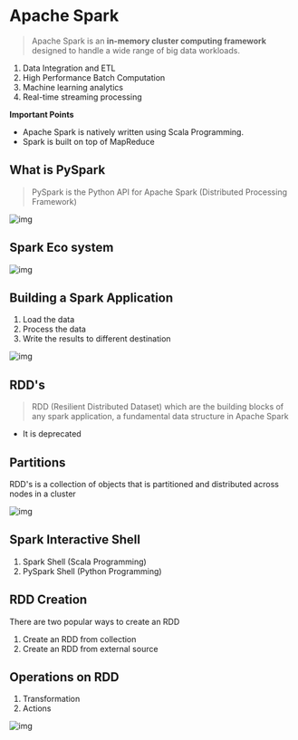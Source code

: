 # Apache Spark

> Apache Spark is an **in-memory cluster computing framework** designed to handle a wide range of big data workloads.

1. Data Integration and ETL
2. High Performance Batch Computation
3. Machine learning analytics
4. Real-time streaming processing

**Important Points**

* Apache Spark is natively written using Scala Programming.
* Spark is built on top of MapReduce

## What is PySpark

> PySpark is the Python API for Apache Spark (Distributed Processing Framework)

![img](https://lh7-rt.googleusercontent.com/docsz/AD_4nXdW4uh7W_1_d-2-LmLYzsjeUVHSfl5uo1j_oIACDi6K55zH638Mk29r6miatLmksg0eXdw5r3QJfla3vvYXPWcOnUTpn4Alixh_NgMtMDzV__dWgRr3CDhSSw4WddkWuxcpUrXEHFBuDrQiq7fpZgcGw7qP?key=_he-T4Jq934AhrSZa-Be-g)



## Spark Eco system

![img](https://lh7-rt.googleusercontent.com/docsz/AD_4nXd3WUS2pB0UepDmqVs0Fj6ZV5BZBQz4SgPVwa5vdHT9_fJLZnR5f5QgxFCKEdH4Ocfo3Y_lzq_EYoq53BOTznNuTbFfQ5aa49tCWr_UVXG3WMBOp0khwbu0N9ersPVoFK8dKXXupQIouCrGnPDcqmiYyLOc?key=_he-T4Jq934AhrSZa-Be-g)



## Building a Spark Application

1. Load the data
2. Process the data
3. Write the results to different destination

![img](https://lh7-rt.googleusercontent.com/docsz/AD_4nXddWzVdCoN7Pib1u5I_OxPWKvpUcsJbYQFvgsCa2yyzoO_nWFGDPAxWddgJKus_cYB2zZKaNYqEFTEUXhvfVXsRXtsdj65QQpV8zPiMp6rBCG2WP7gJP5W3sO88gGCBsEeOkhgmOKRbRqeWjW-8awmWaeQ?key=_he-T4Jq934AhrSZa-Be-g)



## RDD's 

> RDD (Resilient Distributed Dataset) which are the building blocks of any spark application, a fundamental data structure in Apache Spark

* It is deprecated



## Partitions

RDD's is a collection of objects that is partitioned and distributed across nodes in a cluster

![img](https://lh7-rt.googleusercontent.com/docsz/AD_4nXekIxpgoiRcyLUylUzokf4jquOPTyEizuutWbGEZALMcqlVrsqs8e3QMvO6gMY90dcgoAnL2Zej57yXx9L3-WCJBXUelX2cpKa_fztxFq1AoL9BknnESa6yESoOgBtAS1v88LG2Cdi4aFydkVLzEc474e8F?key=Dxp7lTxgvspH2ig-I7LuEw)





## Spark Interactive Shell

1. Spark Shell (Scala Programming)
2. PySpark Shell (Python Programming)

## RDD Creation

There are two popular ways to create an RDD

1. Create an RDD from collection
2. Create an RDD from external source

## Operations on RDD

1. Transformation
2. Actions

![img](https://lh7-rt.googleusercontent.com/docsz/AD_4nXd4zRFKjDCaWEOC1oV_-2zlstGqXLDD9YaXIwXekGa7VM5R2mNZXB0hjeqb0WfuL24OgofDS3RzP6Fgl9kiG7A5WH3H9I17Qq0jc_k0gPU34r-C1StnG6QXpdmg3Dg32_Gv077nQqaF3uO4U6qAAKpKerE7?key=Dxp7lTxgvspH2ig-I7LuEw)


















